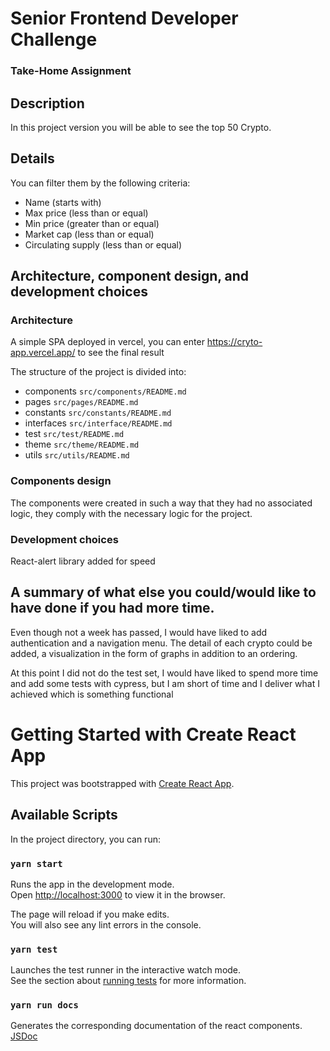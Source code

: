 # Senior Frontend Developer Challenge

### Take-Home Assignment

## Description

In this project version you will be able to see the top 50 Crypto.

## Details

You can filter them by the following criteria:
- Name (starts with)
- Max price (less than or equal)
- Min price (greater than or equal)
- Market cap (less than or equal)
- Circulating supply (less than or equal)

## Architecture, component design, and development choices

### Architecture

A simple SPA deployed in vercel, you can enter https://cryto-app.vercel.app/ to see the final result

The structure of the project is divided into:
- components `src/components/README.md`
- pages `src/pages/README.md`
- constants `src/constants/README.md`
- interfaces `src/interface/README.md`
- test `src/test/README.md`
- theme `src/theme/README.md`
- utils `src/utils/README.md`

### Components design

The components were created in such a way that they had no associated logic, they comply with the necessary logic for the project.

### Development choices

React-alert library added for speed

## A summary of what else you could/would like to have done if you had more time.

Even though not a week has passed, I would have liked to add authentication and a navigation menu. The detail of each crypto could be added, a visualization in the form of graphs in addition to an ordering.

At this point I did not do the test set, I would have liked to spend more time and add some tests with cypress, but I am short of time and I deliver what I achieved which is something functional

# Getting Started with Create React App

This project was bootstrapped with [Create React App](https://github.com/facebook/create-react-app).

## Available Scripts

In the project directory, you can run:

### `yarn start`

Runs the app in the development mode.\
Open [http://localhost:3000](http://localhost:3000) to view it in the browser.

The page will reload if you make edits.\
You will also see any lint errors in the console.

### `yarn test`

Launches the test runner in the interactive watch mode.\
See the section about [running tests](https://facebook.github.io/create-react-app/docs/running-tests) for more information.

### `yarn run docs`

Generates the corresponding documentation of the react components.\
[JSDoc](https://jsdoc.app/)